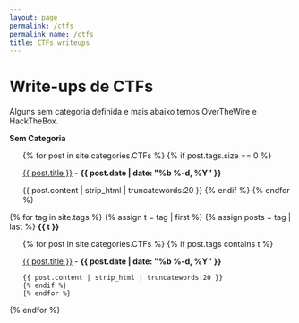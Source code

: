 ```yaml
---
layout: page
permalink: /ctfs
permalink_name: /ctfs
title: CTFs writeups
---
```


# Write-ups de CTFs
Alguns sem categoria definida e mais abaixo temos OverTheWire e HackTheBox.

<strong>Sem Categoria</strong>
<ul>
{% for post in site.categories.CTFs %}
  {% if post.tags.size == 0 %}
  <p><a href="{{ post.url }}">{{ post.title }}</a> - <b>{{ post.date | date: "%b %-d, %Y" }}</b></p>

  {{ post.content | strip_html | truncatewords:20 }}
  {% endif %}
{% endfor %}
</ul>

{% for tag in site.tags %}
  {% assign t = tag | first %}
  {% assign posts = tag | last %}
<strong>{{ t }}</strong>
<ul>
    {% for post in site.categories.CTFs %}
    {% if post.tags contains t %}
        <p><a href="{{ post.url }}">{{ post.title }}</a> - <b>{{ post.date | date: "%b %-d, %Y" }}</b></p>

    {{ post.content | strip_html | truncatewords:20 }}
    {% endif %}
    {% endfor %}
</ul>
{% endfor %}